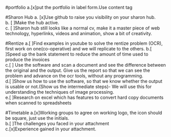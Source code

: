 #portfolio
a.[x]put the portfolio in label form.Use content tag

#Sharon Hub
a. [x]Use github to raise you visibility on your sharon hub.  
b. [ ]Make the hub active.  
c. [ ]Sharon hub still looks like a normal cv, make it a master piece of web technology, hyperlinks, videos and animation, show a bit of creativity.

#Rentize
a.[ ]Find examples in youtube to solve the rentize problem (OCR), first work on one(co-operative) and we will replicate to the others.
b.[ ]Speed up the bank statement to reduce the amount of time used to produce the invoices  
c.[ ] Use the software and scan a document and see the difference between the original and the output. Give us the report so that we can see the problem and advance on the ocr tools, without any programming.  
d.[ ]Show us how to use the software, so that we know whether the output is usable or not.(Show us the intermediate steps)-
We will use this for understanding the techniques of image processing.  
e.[ ]Research on excel which has features to convert hard copy documents when scanned to spreadsheets

#Timetable
a.[x]Working groups to agree on working logo, the icon should be square, just use the initials.  
b.[ ]The challenges you faced in your attachment  
c.[x]Experience gained in your attachment.
